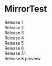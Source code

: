 # MirrorTest
Release 1  
Release 2  
Release 3  
Release 4  
Release 5  
Release 6  
Release 7.1  
Release 8 preview  

